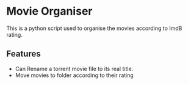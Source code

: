 # Movie Organiser 

This is a python script used to organise the movies according to ImdB rating.

## Features
* Can Rename a torrent movie file to its real title.
* Move movies to folder according to their rating


